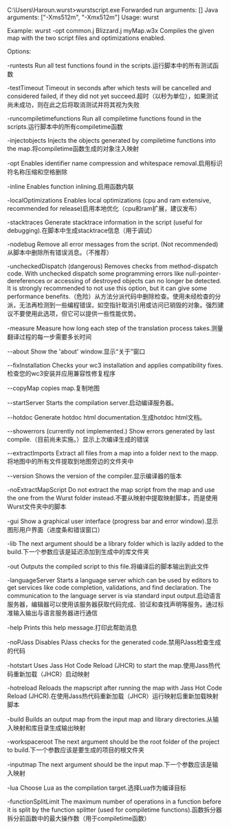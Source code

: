 C:\Users\Haroun\.wurst>wurstscript.exe
Forwarded run arguments: []
Java arguments: ["-Xms512m", "-Xmx512m"]
Usage:
wurst <options> <files>

Example: wurst -opt common.j Blizzard.j myMap.w3x
Compiles the given map with the two script files and optimizations enabled.

Options:

-runtests
        Run all test functions found in the scripts.运行脚本中的所有测试函数

-testTimeout
        Timeout in seconds after which tests will be cancelled and considered failed, if they did not yet succeed.超时（以秒为单位），如果测试尚未成功，则在此之后将取消测试并将其视为失败

-runcompiletimefunctions
        Run all compiletime functions found in the scripts.运行脚本中的所有compiletime函数

-injectobjects
        Injects the objects generated by compiletime functions into the map.将compiletime函数生成的对象注入映射

-opt
        Enables identifier name compression and whitespace removal.启用标识符名称压缩和空格删除

-inline
        Enables function inlining.启用函数内联

-localOptimizations
        Enables local optimizations (cpu and ram extensive, recommended for release)启用本地优化（cpu和ram扩展，建议发布）

-stacktraces
        Generate stacktrace information in the script (useful for debugging).在脚本中生成stacktrace信息（用于调试）

-nodebug
        Remove all error messages from the script. (Not recommended)从脚本中删除所有错误消息。（不推荐）

-uncheckedDispatch
        (dangerous) Removes checks from method-dispatch code. With unchecked dispatch some programming errors like null-pointer-dereferences or accessing of destroyed objects can no longer be detected. It is strongly recommended to not use this option, but it can give some performance benefits.（危险）从方法分派代码中删除检查。使用未经检查的分派，无法再检测到一些编程错误，如空指针取消引用或访问已销毁的对象。强烈建议不要使用此选项，但它可以提供一些性能优势。

-measure
        Measure how long each step of the translation process takes.测量翻译过程的每一步需要多长时间

--about
        Show the 'about' window.显示“关于”窗口

--fixInstallation
        Checks your wc3 installation and applies compatibility fixes.检查您的wc3安装并应用兼容性修复程序

--copyMap
        copies map.复制地图 

--startServer
        Starts the compilation server.启动编译服务器。

--hotdoc
        Generate hotdoc html documentation.生成hotdoc html文档。

--showerrors
        (currently not implemented.) Show errors generated by last compile.（目前尚未实施。）显示上次编译生成的错误

--extractImports
        Extract all files from a map into a folder next to the mapp.将地图中的所有文件提取到地图旁边的文件夹中

--version
        Shows the version of the compiler.显示编译器的版本

-noExtractMapScript
        Do not extract the map script from the map and use the one from the Wurst folder instead.不要从映射中提取映射脚本，而是使用Wurst文件夹中的脚本

-gui
        Show a graphical user interface (progress bar and error window).显示图形用户界面（进度条和错误窗口）

-lib
        The next argument should be a library folder which is lazily added to the build.下一个参数应该是延迟添加到生成中的库文件夹

-out
        Outputs the compiled script to this file.将编译后的脚本输出到此文件

-languageServer
        Starts a language server which can be used by editors to get services like code completion, validations, and find declaration. The communication to the language server is via standard input output.启动语言服务器，编辑器可以使用该服务器获取代码完成、验证和查找声明等服务。通过标准输入输出与语言服务器进行通信

-help
        Prints this help message.打印此帮助消息

-noPJass
        Disables PJass checks for the generated code.禁用PJass检查生成的代码

-hotstart
        Uses Jass Hot Code Reload (JHCR) to start the map.使用Jass热代码重新加载（JHCR）启动映射

-hotreload
        Reloads the mapscript after running the map with Jass Hot Code Reload (JHCR).在使用Jass热代码重新加载（JHCR）运行映射后重新加载映射脚本

-build
        Builds an output map from the input map and library directories.从输入映射和库目录生成输出映射

-workspaceroot
        The next argument should be the root folder of the project to build.下一个参数应该是要生成的项目的根文件夹

-inputmap
        The next argument should be the input map.下一个参数应该是输入映射

-lua
        Choose Lua as the compilation target.选择Lua作为编译目标

-functionSplitLimit
        The maximum number of operations in a function before it is split by the function splitter (used for compiletime functions).函数拆分器拆分前函数中的最大操作数（用于compiletime函数）
